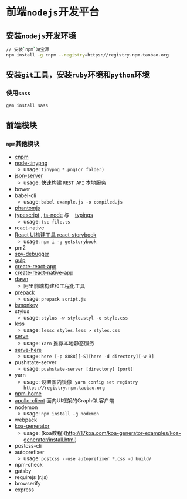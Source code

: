# 前端`nodejs`开发平台

## 安装`nodejs`开发环境

```bash
// 安装`npm`淘宝源
npm install -g cnpm --registry=https://registry.npm.taobao.org
```

## 安装`git`工具，安装`ruby`环境和`python`环境

### 使用`sass`

```bash
gem install sass
```


## 前端模块


### `npm`其他模块

- [cnpm](https://npm.taobao.org/)
- [node-tinypng](https://www.npmjs.com/package/node-tinypng)
    + usage: `tinypng *.png(or folder)`
- [json-server](https://www.npmjs.com/package/json-server)
    + usage: 快速构建 `REST API` 本地服务
- bower
- babel-cli
    + usage: `babel example.js -o compiled.js`
- [phantomjs](http://javascript.ruanyifeng.com/tool/phantomjs.html)
- [typescript](https://www.tslang.cn/docs/tutorial.html) , [ts-node](https://github.com/TypeStrong/ts-node) 与
    [typings](https://github.com/typings/typings)
    + usage: `tsc file.ts`
- react-native
- [React UI构建工具 react-storybook](https://getstorybook.io/)
    + usage: `npm i -g getstorybook`
- pm2
- [spy-debugger](https://www.npmjs.com/package/spy-debugger)
- [gulp](https://gulpjs.com/)
- [create-react-app](https://github.com/facebookincubator/create-react-app)
- [create-react-native-app](https://github.com/react-community/create-react-native-app)
- [dawn](https://alibaba.github.io/dawn/docs/)
    + 阿里前端构建和工程化工具
- [prepack](https://prepack.io/getting-started.html)
    + usage: `prepack script.js`
- [jsmonkey](https://www.npmjs.com/package/jsmonkey)
- stylus
    + usage: `stylus -w style.styl -o style.css`
- less
    + usage: `lessc styles.less > styles.css`
- [serve](https://www.npmjs.com/package/serve)
    + usage: `Yarn` 推荐本地静态服务
- [serve-here](https://www.npmjs.com/package/serve-here)
    + usage: `here [-p 8888][-S][here -d directory][-w 3]`
- pushstate-server
    + usage: `pushstate-server [directory] [port]`
- yarn
    + usage: 设置国内镜像  `yarn config set registry https://registry.npm.taobao.org`
- [npm-home](https://github.com/sindresorhus/npm-home)
- [apollo-client](https://github.com/apollographql/apollo-client) 面向UI框架的GraphQL客户端
- nodemon
    + usage: `npm install -g nodemon`
- webpack
- [koa-generator](https://github.com/17koa/koa-generator)
    + usage: (koa教程)(http://17koa.com/koa-generator-examples/koa-generator/install.html)
- postcss-cli
- autoprefixer
    + usage: `postcss --use autoprefixer *.css -d build/`
- npm-check
- gatsby
- requirejs (r.js)
- browserify
- express


